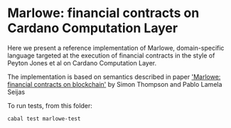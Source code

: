 # Marlowe: financial contracts on Cardano Computation Layer

Here we present a reference implementation of Marlowe, domain-specific language targeted at
the execution of financial contracts in the style of Peyton Jones et al
on Cardano Computation Layer.

The implementation is based on semantics described in paper
['Marlowe: financial contracts on blockchain'](https://iohk.io/research/papers/#2WHKDRA8)
by Simon Thompson and Pablo Lamela Seijas

To run tests, from this folder:
```bash
cabal test marlowe-test 
```

